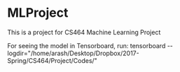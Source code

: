 # MLProject
This is a project for CS464 Machine Learning Project

For seeing the model in Tensorboard, run:
tensorboard --logdir="/home/arash/Desktop/Dropbox/2017-Spring/CS464/Project/Codes/"
